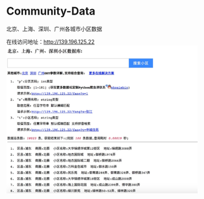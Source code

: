 # Community-Data
北京、上海、深圳、广州各城市小区数据

在线访问地址：http://139.196.125.22
![程序截图](https://raw.githubusercontent.com/phpxiebin/Community-Data/master/system.jpg)
